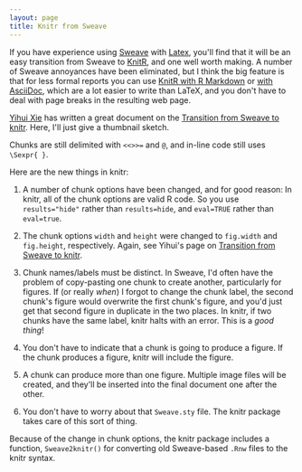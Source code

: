 ```yaml
---
layout: page
title: Knitr from Sweave
---
```


If you have experience using [Sweave](http://leisch.userweb.mwn.de/Sweave/) with
[Latex](http://www.latex-project.org), you'll find that it will be an
easy transition from Sweave to [KnitR](http://yihui.name/knitr/), and
one well worth making. A number of Sweave annoyances have been
eliminated, but I think the big feature is that for less formal
reports you can use [KnitR with R Markdown](Rmarkdown.html) or
[with AsciiDoc](asciidoc.html), which are a lot easier to write than
LaTeX, and you don't have to deal with page breaks in the resulting
web page.

[Yihui Xie](http://yihui.name/) has written a great document on the
[Transition from Sweave to knitr](http://yihui.name/knitr/demo/sweave/). Here,
I'll just give a thumbnail sketch.

Chunks are still delimited with `<<>>=` and `@`, and in-line code
still uses `\Sexpr{ }`. 

Here are the new things in knitr:

1. A number of chunk options have been changed, and for good
reason: In knitr, all of the chunk options are valid R code. So you
use `results="hide"` rather than `results=hide`, and `eval=TRUE`
rather than `eval=true`.

2. The chunk options `width` and `height` were changed to `fig.width`
and `fig.height`, respectively. Again, see Yihui's page on
[Transition from Sweave to knitr](http://yihui.name/knitr/demo/sweave/).

3. Chunk names/labels must be distinct. In Sweave, I'd often have the
problem of copy-pasting one chunk to create another, particularly for
figures. If (or really _when_) I forgot to change the chunk label, the
second chunk's figure would overwrite the first chunk's figure, and
you'd just get that second figure in duplicate in the two places. In
knitr, if two chunks have the same label, knitr halts with an error.
This is a _good thing_!

4. You don't have to indicate that a chunk is going to
produce a figure. If the chunk produces a figure, knitr will include
the figure.

5. A chunk can produce more than one figure. Multiple image files will
be created, and they'll be inserted into the final document one after
the other.

6. You don't have to worry about that `Sweave.sty` file. The knitr
package takes care of this sort of thing.

Because of the change in chunk options, the knitr package includes a
function, `Sweave2knitr()` for converting old Sweave-based `.Rnw`
files to the knitr syntax.
